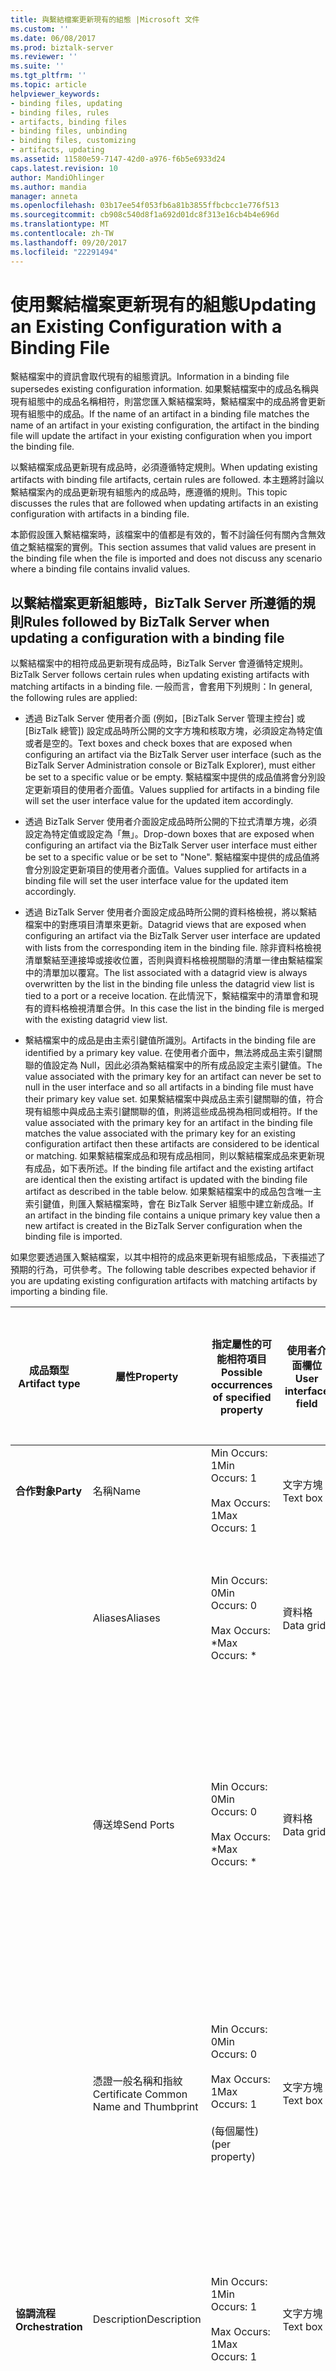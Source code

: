 ```yaml
---
title: 與繫結檔案更新現有的組態 |Microsoft 文件
ms.custom: ''
ms.date: 06/08/2017
ms.prod: biztalk-server
ms.reviewer: ''
ms.suite: ''
ms.tgt_pltfrm: ''
ms.topic: article
helpviewer_keywords:
- binding files, updating
- binding files, rules
- artifacts, binding files
- binding files, unbinding
- binding files, customizing
- artifacts, updating
ms.assetid: 11580e59-7147-42d0-a976-f6b5e6933d24
caps.latest.revision: 10
author: MandiOhlinger
ms.author: mandia
manager: anneta
ms.openlocfilehash: 03b17ee54f053fb6a81b3855ffbcbcc1e776f513
ms.sourcegitcommit: cb908c540d8f1a692d01dc8f313e16cb4b4e696d
ms.translationtype: MT
ms.contentlocale: zh-TW
ms.lasthandoff: 09/20/2017
ms.locfileid: "22291494"
---
```

# <a name="updating-an-existing-configuration-with-a-binding-file"></a><span data-ttu-id="6ffbb-102">使用繫結檔案更新現有的組態</span><span class="sxs-lookup"><span data-stu-id="6ffbb-102">Updating an Existing Configuration with a Binding File</span></span>
<span data-ttu-id="6ffbb-103">繫結檔案中的資訊會取代現有的組態資訊。</span><span class="sxs-lookup"><span data-stu-id="6ffbb-103">Information in a binding file supersedes existing configuration information.</span></span> <span data-ttu-id="6ffbb-104">如果繫結檔案中的成品名稱與現有組態中的成品名稱相符，則當您匯入繫結檔案時，繫結檔案中的成品將會更新現有組態中的成品。</span><span class="sxs-lookup"><span data-stu-id="6ffbb-104">If the name of an artifact in a binding file matches the name of an artifact in your existing configuration, the artifact in the binding file will update the artifact in your existing configuration when you import the binding file.</span></span>  
  
 <span data-ttu-id="6ffbb-105">以繫結檔案成品更新現有成品時，必須遵循特定規則。</span><span class="sxs-lookup"><span data-stu-id="6ffbb-105">When updating existing artifacts with binding file artifacts, certain rules are followed.</span></span> <span data-ttu-id="6ffbb-106">本主題將討論以繫結檔案內的成品更新現有組態內的成品時，應遵循的規則。</span><span class="sxs-lookup"><span data-stu-id="6ffbb-106">This topic discusses the rules that are followed when updating artifacts in an existing configuration with artifacts in a binding file.</span></span>  
  
 <span data-ttu-id="6ffbb-107">本節假設匯入繫結檔案時，該檔案中的值都是有效的，暫不討論任何有關內含無效值之繫結檔案的實例。</span><span class="sxs-lookup"><span data-stu-id="6ffbb-107">This section assumes that valid values are present in the binding file when the file is imported and does not discuss any scenario where a binding file contains invalid values.</span></span>  
  
## <a name="rules-followed-by-biztalk-server-when-updating-a-configuration-with-a-binding-file"></a><span data-ttu-id="6ffbb-108">以繫結檔案更新組態時，BizTalk Server 所遵循的規則</span><span class="sxs-lookup"><span data-stu-id="6ffbb-108">Rules followed by BizTalk Server when updating a configuration with a binding file</span></span>  
 <span data-ttu-id="6ffbb-109">以繫結檔案中的相符成品更新現有成品時，BizTalk Server 會遵循特定規則。</span><span class="sxs-lookup"><span data-stu-id="6ffbb-109">BizTalk Server follows certain rules when updating existing artifacts with matching artifacts in a binding file.</span></span> <span data-ttu-id="6ffbb-110">一般而言，會套用下列規則：</span><span class="sxs-lookup"><span data-stu-id="6ffbb-110">In general, the following rules are applied:</span></span>  
  
-   <span data-ttu-id="6ffbb-111">透過 BizTalk Server 使用者介面 (例如，[BizTalk Server 管理主控台] 或 [BizTalk 總管]) 設定成品時所公開的文字方塊和核取方塊，必須設定為特定值或者是空的。</span><span class="sxs-lookup"><span data-stu-id="6ffbb-111">Text boxes and check boxes that are exposed when configuring an artifact via the BizTalk Server user interface (such as the BizTalk Server Administration console or BizTalk Explorer), must either be set to a specific value or be empty.</span></span> <span data-ttu-id="6ffbb-112">繫結檔案中提供的成品值將會分別設定更新項目的使用者介面值。</span><span class="sxs-lookup"><span data-stu-id="6ffbb-112">Values supplied for artifacts in a binding file will set the user interface value for the updated item accordingly.</span></span>  
  
-   <span data-ttu-id="6ffbb-113">透過 BizTalk Server 使用者介面設定成品時所公開的下拉式清單方塊，必須設定為特定值或設定為「無」。</span><span class="sxs-lookup"><span data-stu-id="6ffbb-113">Drop-down boxes that are exposed when configuring an artifact via the BizTalk Server user interface must either be set to a specific value or be set to "None".</span></span> <span data-ttu-id="6ffbb-114">繫結檔案中提供的成品值將會分別設定更新項目的使用者介面值。</span><span class="sxs-lookup"><span data-stu-id="6ffbb-114">Values supplied for artifacts in a binding file will set the user interface value for the updated item accordingly.</span></span>  
  
-   <span data-ttu-id="6ffbb-115">透過 BizTalk Server 使用者介面設定成品時所公開的資料格檢視，將以繫結檔案中的對應項目清單來更新。</span><span class="sxs-lookup"><span data-stu-id="6ffbb-115">Datagrid views that are exposed when configuring an artifact via the BizTalk Server user interface are updated with lists from the corresponding item in the binding file.</span></span> <span data-ttu-id="6ffbb-116">除非資料格檢視清單繫結至連接埠或接收位置，否則與資料格檢視關聯的清單一律由繫結檔案中的清單加以覆寫。</span><span class="sxs-lookup"><span data-stu-id="6ffbb-116">The list associated with a datagrid view is always overwritten by the list in the binding file unless the datagrid view list is tied to a port or a receive location.</span></span> <span data-ttu-id="6ffbb-117">在此情況下，繫結檔案中的清單會和現有的資料格檢視清單合併。</span><span class="sxs-lookup"><span data-stu-id="6ffbb-117">In this case the list in the binding file is merged with the existing datagrid view list.</span></span>  
  
-   <span data-ttu-id="6ffbb-118">繫結檔案中的成品是由主索引鍵值所識別。</span><span class="sxs-lookup"><span data-stu-id="6ffbb-118">Artifacts in the binding file are identified by a primary key value.</span></span> <span data-ttu-id="6ffbb-119">在使用者介面中，無法將成品主索引鍵關聯的值設定為 Null，因此必須為繫結檔案中的所有成品設定主索引鍵值。</span><span class="sxs-lookup"><span data-stu-id="6ffbb-119">The value associated with the primary key for an artifact can never be set to null in the user interface and so all artifacts in a binding file must have their primary key value set.</span></span> <span data-ttu-id="6ffbb-120">如果繫結檔案中與成品主索引鍵關聯的值，符合現有組態中與成品主索引鍵關聯的值，則將這些成品視為相同或相符。</span><span class="sxs-lookup"><span data-stu-id="6ffbb-120">If the value associated with the primary key for an artifact in the binding file matches the value associated with the primary key for an existing configuration artifact then these artifacts are considered to be identical or matching.</span></span> <span data-ttu-id="6ffbb-121">如果繫結檔案成品和現有成品相同，則以繫結檔案成品來更新現有成品，如下表所述。</span><span class="sxs-lookup"><span data-stu-id="6ffbb-121">If the binding file artifact and the existing artifact are identical then the existing artifact is updated with the binding file artifact as described in the table below.</span></span> <span data-ttu-id="6ffbb-122">如果繫結檔案中的成品包含唯一主索引鍵值，則匯入繫結檔案時，會在 BizTalk Server 組態中建立新成品。</span><span class="sxs-lookup"><span data-stu-id="6ffbb-122">If an artifact in the binding file contains a unique primary key value then a new artifact is created in the BizTalk Server configuration when the binding file is imported.</span></span>  
  
 <span data-ttu-id="6ffbb-123">如果您要透過匯入繫結檔案，以其中相符的成品來更新現有組態成品，下表描述了預期的行為，可供參考。</span><span class="sxs-lookup"><span data-stu-id="6ffbb-123">The following table describes expected behavior if you are updating existing configuration artifacts with matching artifacts by importing a binding file.</span></span>  
  
|<span data-ttu-id="6ffbb-124">成品類型</span><span class="sxs-lookup"><span data-stu-id="6ffbb-124">Artifact type</span></span>|<span data-ttu-id="6ffbb-125">屬性</span><span class="sxs-lookup"><span data-stu-id="6ffbb-125">Property</span></span>|<span data-ttu-id="6ffbb-126">指定屬性的可能相符項目</span><span class="sxs-lookup"><span data-stu-id="6ffbb-126">Possible occurrences of specified property</span></span>|<span data-ttu-id="6ffbb-127">使用者介面欄位</span><span class="sxs-lookup"><span data-stu-id="6ffbb-127">User interface field</span></span>|<span data-ttu-id="6ffbb-128">從繫結檔案匯入相符成品的影響</span><span class="sxs-lookup"><span data-stu-id="6ffbb-128">Impact of importing matching artifact from binding file.</span></span>|  
|-------------------|--------------|------------------------------------------------|--------------------------|--------------------------------------------------------------|  
|<span data-ttu-id="6ffbb-129">**合作對象**</span><span class="sxs-lookup"><span data-stu-id="6ffbb-129">**Party**</span></span>|<span data-ttu-id="6ffbb-130">名稱</span><span class="sxs-lookup"><span data-stu-id="6ffbb-130">Name</span></span>|<span data-ttu-id="6ffbb-131">Min Occurs: 1</span><span class="sxs-lookup"><span data-stu-id="6ffbb-131">Min Occurs: 1</span></span><br /><br /> <span data-ttu-id="6ffbb-132">Max Occurs: 1</span><span class="sxs-lookup"><span data-stu-id="6ffbb-132">Max Occurs: 1</span></span>|<span data-ttu-id="6ffbb-133">文字方塊</span><span class="sxs-lookup"><span data-stu-id="6ffbb-133">Text box</span></span>|<span data-ttu-id="6ffbb-134">主要金鑰</span><span class="sxs-lookup"><span data-stu-id="6ffbb-134">Primary key</span></span>|  
||<span data-ttu-id="6ffbb-135">Aliases</span><span class="sxs-lookup"><span data-stu-id="6ffbb-135">Aliases</span></span>|<span data-ttu-id="6ffbb-136">Min Occurs: 0</span><span class="sxs-lookup"><span data-stu-id="6ffbb-136">Min Occurs: 0</span></span><br /><br /> <span data-ttu-id="6ffbb-137">Max Occurs: \*</span><span class="sxs-lookup"><span data-stu-id="6ffbb-137">Max Occurs: \*</span></span>|<span data-ttu-id="6ffbb-138">資料格</span><span class="sxs-lookup"><span data-stu-id="6ffbb-138">Data grid</span></span>|<span data-ttu-id="6ffbb-139">以繫結檔案中的別名清單來覆寫別名清單。</span><span class="sxs-lookup"><span data-stu-id="6ffbb-139">Overwrite the list of aliases with the list of aliases in the binding file.</span></span>|  
||<span data-ttu-id="6ffbb-140">傳送埠</span><span class="sxs-lookup"><span data-stu-id="6ffbb-140">Send Ports</span></span>|<span data-ttu-id="6ffbb-141">Min Occurs: 0</span><span class="sxs-lookup"><span data-stu-id="6ffbb-141">Min Occurs: 0</span></span><br /><br /> <span data-ttu-id="6ffbb-142">Max Occurs: \*</span><span class="sxs-lookup"><span data-stu-id="6ffbb-142">Max Occurs: \*</span></span>|<span data-ttu-id="6ffbb-143">資料格</span><span class="sxs-lookup"><span data-stu-id="6ffbb-143">Data grid</span></span>|<span data-ttu-id="6ffbb-144">將此合作對象現有的連接埠清單，與繫結檔案中，該合作對象的連接埠清單合併。</span><span class="sxs-lookup"><span data-stu-id="6ffbb-144">Merge the existing list of ports for this party with the list of ports for this party in the binding file.</span></span>|  
||<span data-ttu-id="6ffbb-145">憑證一般名稱和指紋</span><span class="sxs-lookup"><span data-stu-id="6ffbb-145">Certificate Common Name and Thumbprint</span></span>|<span data-ttu-id="6ffbb-146">Min Occurs: 0</span><span class="sxs-lookup"><span data-stu-id="6ffbb-146">Min Occurs: 0</span></span><br /><br /> <span data-ttu-id="6ffbb-147">Max Occurs: 1</span><span class="sxs-lookup"><span data-stu-id="6ffbb-147">Max Occurs: 1</span></span><br /><br /> <span data-ttu-id="6ffbb-148">(每個屬性)</span><span class="sxs-lookup"><span data-stu-id="6ffbb-148">(per property)</span></span>|<span data-ttu-id="6ffbb-149">文字方塊</span><span class="sxs-lookup"><span data-stu-id="6ffbb-149">Text box</span></span>|<span data-ttu-id="6ffbb-150">以繫結檔案中指定的值來覆寫這些值。</span><span class="sxs-lookup"><span data-stu-id="6ffbb-150">Overwrite these values with the values specified in binding file.</span></span> <span data-ttu-id="6ffbb-151">如果繫結檔案中沒有這些值，則設定為 Null。</span><span class="sxs-lookup"><span data-stu-id="6ffbb-151">If these values do not exist in the binding file then set to null.</span></span>|  
|<span data-ttu-id="6ffbb-152">**協調流程**</span><span class="sxs-lookup"><span data-stu-id="6ffbb-152">**Orchestration**</span></span>|<span data-ttu-id="6ffbb-153">Description</span><span class="sxs-lookup"><span data-stu-id="6ffbb-153">Description</span></span>|<span data-ttu-id="6ffbb-154">Min Occurs: 1</span><span class="sxs-lookup"><span data-stu-id="6ffbb-154">Min Occurs: 1</span></span><br /><br /> <span data-ttu-id="6ffbb-155">Max Occurs: 1</span><span class="sxs-lookup"><span data-stu-id="6ffbb-155">Max Occurs: 1</span></span>|<span data-ttu-id="6ffbb-156">文字方塊</span><span class="sxs-lookup"><span data-stu-id="6ffbb-156">Text box</span></span>|<span data-ttu-id="6ffbb-157">以繫結檔案中指定的值來覆寫這個值。</span><span class="sxs-lookup"><span data-stu-id="6ffbb-157">Overwrite this value with the value specified in the binding file.</span></span>|  
||<span data-ttu-id="6ffbb-158">Host</span><span class="sxs-lookup"><span data-stu-id="6ffbb-158">Host</span></span>|<span data-ttu-id="6ffbb-159">Min Occurs: 0</span><span class="sxs-lookup"><span data-stu-id="6ffbb-159">Min Occurs: 0</span></span><br /><br /> <span data-ttu-id="6ffbb-160">Max Occurs: 1</span><span class="sxs-lookup"><span data-stu-id="6ffbb-160">Max Occurs: 1</span></span>|<span data-ttu-id="6ffbb-161">下拉式清單</span><span class="sxs-lookup"><span data-stu-id="6ffbb-161">Drop down</span></span>|<span data-ttu-id="6ffbb-162">以繫結檔案中指定的值來覆寫這個值。</span><span class="sxs-lookup"><span data-stu-id="6ffbb-162">Overwrite this value with the value specified in binding file.</span></span> <span data-ttu-id="6ffbb-163">如果繫結檔案中沒有這個值，則設定為 Null。</span><span class="sxs-lookup"><span data-stu-id="6ffbb-163">If this value does not exist in the binding file then set to null.</span></span>|  
||<span data-ttu-id="6ffbb-164">輸入連接埠和輸出連接埠</span><span class="sxs-lookup"><span data-stu-id="6ffbb-164">Inbound ports and outbound ports</span></span>|<span data-ttu-id="6ffbb-165">Min Occurs: 0</span><span class="sxs-lookup"><span data-stu-id="6ffbb-165">Min Occurs: 0</span></span><br /><br /> <span data-ttu-id="6ffbb-166">Max Occurs: \*</span><span class="sxs-lookup"><span data-stu-id="6ffbb-166">Max Occurs: \*</span></span>|<span data-ttu-id="6ffbb-167">下拉式清單</span><span class="sxs-lookup"><span data-stu-id="6ffbb-167">Drop down</span></span>|<span data-ttu-id="6ffbb-168">將邏輯連接埠繫結至現有的實體連接埠。</span><span class="sxs-lookup"><span data-stu-id="6ffbb-168">Bind a logical port to an existing physical port.</span></span> <span data-ttu-id="6ffbb-169">實體連接埠可以存在於下列位置：</span><span class="sxs-lookup"><span data-stu-id="6ffbb-169">The physical port can exist in the following locations:</span></span><br /><br /> <span data-ttu-id="6ffbb-170">-在群組中。</span><span class="sxs-lookup"><span data-stu-id="6ffbb-170">-   In the group.</span></span><br /><span data-ttu-id="6ffbb-171">-在應用程式。</span><span class="sxs-lookup"><span data-stu-id="6ffbb-171">-   In the application.</span></span><br /><span data-ttu-id="6ffbb-172">-繫結檔案中。</span><span class="sxs-lookup"><span data-stu-id="6ffbb-172">-   In the binding file.</span></span><br /><br /> <span data-ttu-id="6ffbb-173">（選擇性） 若要設定連接埠**無**。</span><span class="sxs-lookup"><span data-stu-id="6ffbb-173">Optionally set the port to **None**.</span></span> <span data-ttu-id="6ffbb-174">如果設定為**無**然後邏輯連接埠未繫結到任何資源。</span><span class="sxs-lookup"><span data-stu-id="6ffbb-174">If set to **None** then the logical port is not bound to any resource.</span></span>|  
||<span data-ttu-id="6ffbb-175">追蹤屬性核取方塊</span><span class="sxs-lookup"><span data-stu-id="6ffbb-175">Tracking properties check boxes</span></span>|<span data-ttu-id="6ffbb-176">Min Occurs: 1</span><span class="sxs-lookup"><span data-stu-id="6ffbb-176">Min Occurs: 1</span></span><br /><br /> <span data-ttu-id="6ffbb-177">Max Occurs: 1</span><span class="sxs-lookup"><span data-stu-id="6ffbb-177">Max Occurs: 1</span></span><br /><br /> <span data-ttu-id="6ffbb-178">(每個屬性)</span><span class="sxs-lookup"><span data-stu-id="6ffbb-178">(per property)</span></span>|<span data-ttu-id="6ffbb-179">核取方塊</span><span class="sxs-lookup"><span data-stu-id="6ffbb-179">Check box</span></span>|<span data-ttu-id="6ffbb-180">以繫結檔案中指定的值來覆寫這些值。</span><span class="sxs-lookup"><span data-stu-id="6ffbb-180">Overwrite these values with the values specified in the binding file.</span></span>|  
|<span data-ttu-id="6ffbb-181">**傳送埠群組**</span><span class="sxs-lookup"><span data-stu-id="6ffbb-181">**Send Port Group**</span></span>|<span data-ttu-id="6ffbb-182">名稱</span><span class="sxs-lookup"><span data-stu-id="6ffbb-182">Name</span></span>|<span data-ttu-id="6ffbb-183">Min Occurs: 1</span><span class="sxs-lookup"><span data-stu-id="6ffbb-183">Min Occurs: 1</span></span><br /><br /> <span data-ttu-id="6ffbb-184">Max Occurs: 1</span><span class="sxs-lookup"><span data-stu-id="6ffbb-184">Max Occurs: 1</span></span>|<span data-ttu-id="6ffbb-185">文字方塊</span><span class="sxs-lookup"><span data-stu-id="6ffbb-185">Text box</span></span>|<span data-ttu-id="6ffbb-186">主要金鑰</span><span class="sxs-lookup"><span data-stu-id="6ffbb-186">Primary key</span></span>|  
||<span data-ttu-id="6ffbb-187">傳送埠</span><span class="sxs-lookup"><span data-stu-id="6ffbb-187">Send ports</span></span>|<span data-ttu-id="6ffbb-188">Min Occurs: 0</span><span class="sxs-lookup"><span data-stu-id="6ffbb-188">Min Occurs: 0</span></span><br /><br /> <span data-ttu-id="6ffbb-189">Max Occurs: \*</span><span class="sxs-lookup"><span data-stu-id="6ffbb-189">Max Occurs: \*</span></span>|<span data-ttu-id="6ffbb-190">資料格</span><span class="sxs-lookup"><span data-stu-id="6ffbb-190">Data grid</span></span>|<span data-ttu-id="6ffbb-191">將此傳送埠群組現有的連接埠清單，與繫結檔案中，該傳送埠群組的連接埠清單合併。</span><span class="sxs-lookup"><span data-stu-id="6ffbb-191">Merge the existing list of ports for this send port group with the list of ports for this send port group specified in the binding file.</span></span>|  
||<span data-ttu-id="6ffbb-192">篩選</span><span class="sxs-lookup"><span data-stu-id="6ffbb-192">Filters</span></span>|<span data-ttu-id="6ffbb-193">Min Occurs: 0</span><span class="sxs-lookup"><span data-stu-id="6ffbb-193">Min Occurs: 0</span></span><br /><br /> <span data-ttu-id="6ffbb-194">Max Occurs: \*</span><span class="sxs-lookup"><span data-stu-id="6ffbb-194">Max Occurs: \*</span></span>|<span data-ttu-id="6ffbb-195">資料格</span><span class="sxs-lookup"><span data-stu-id="6ffbb-195">Data grid</span></span>|<span data-ttu-id="6ffbb-196">以繫結檔案中為此傳送埠群組指定的篩選條件清單，覆寫該傳送埠群組現有的篩選條件清單。</span><span class="sxs-lookup"><span data-stu-id="6ffbb-196">Overwrite the existing list of filters for this send port group with the list of filters for this send port group specified in the binding file.</span></span>|  
|<span data-ttu-id="6ffbb-197">**傳送埠**</span><span class="sxs-lookup"><span data-stu-id="6ffbb-197">**Send Port**</span></span>|<span data-ttu-id="6ffbb-198">名稱</span><span class="sxs-lookup"><span data-stu-id="6ffbb-198">Name</span></span>|<span data-ttu-id="6ffbb-199">Min Occurs: 1</span><span class="sxs-lookup"><span data-stu-id="6ffbb-199">Min Occurs: 1</span></span><br /><br /> <span data-ttu-id="6ffbb-200">Max Occurs: 1</span><span class="sxs-lookup"><span data-stu-id="6ffbb-200">Max Occurs: 1</span></span>|<span data-ttu-id="6ffbb-201">文字方塊</span><span class="sxs-lookup"><span data-stu-id="6ffbb-201">Text box</span></span>|<span data-ttu-id="6ffbb-202">主要金鑰</span><span class="sxs-lookup"><span data-stu-id="6ffbb-202">Primary key</span></span>|  
||<span data-ttu-id="6ffbb-203">傳輸 - 類型</span><span class="sxs-lookup"><span data-stu-id="6ffbb-203">Transport - Type</span></span>|<span data-ttu-id="6ffbb-204">Min Occurs: 1</span><span class="sxs-lookup"><span data-stu-id="6ffbb-204">Min Occurs: 1</span></span><br /><br /> <span data-ttu-id="6ffbb-205">Max Occurs: 1</span><span class="sxs-lookup"><span data-stu-id="6ffbb-205">Max Occurs: 1</span></span>|<span data-ttu-id="6ffbb-206">下拉式清單</span><span class="sxs-lookup"><span data-stu-id="6ffbb-206">Drop down</span></span>|<span data-ttu-id="6ffbb-207">以繫結檔案中指定的值來覆寫這個值。</span><span class="sxs-lookup"><span data-stu-id="6ffbb-207">Overwrite this value with the value specified in the binding file.</span></span>|  
||<span data-ttu-id="6ffbb-208">傳輸 - 傳送處理常式</span><span class="sxs-lookup"><span data-stu-id="6ffbb-208">Transport - Send handler</span></span>|<span data-ttu-id="6ffbb-209">Min Occurs: 1</span><span class="sxs-lookup"><span data-stu-id="6ffbb-209">Min Occurs: 1</span></span><br /><br /> <span data-ttu-id="6ffbb-210">Max Occurs: 1</span><span class="sxs-lookup"><span data-stu-id="6ffbb-210">Max Occurs: 1</span></span>|<span data-ttu-id="6ffbb-211">下拉式清單</span><span class="sxs-lookup"><span data-stu-id="6ffbb-211">Drop down</span></span>|<span data-ttu-id="6ffbb-212">以繫結檔案中指定的值來覆寫這個值。</span><span class="sxs-lookup"><span data-stu-id="6ffbb-212">Overwrite this value with the value specified in the binding file.</span></span>|  
||<span data-ttu-id="6ffbb-213">傳送管線</span><span class="sxs-lookup"><span data-stu-id="6ffbb-213">Send pipeline</span></span>|<span data-ttu-id="6ffbb-214">Min Occurs: 1</span><span class="sxs-lookup"><span data-stu-id="6ffbb-214">Min Occurs: 1</span></span><br /><br /> <span data-ttu-id="6ffbb-215">Max Occurs: 1</span><span class="sxs-lookup"><span data-stu-id="6ffbb-215">Max Occurs: 1</span></span>|<span data-ttu-id="6ffbb-216">下拉式清單</span><span class="sxs-lookup"><span data-stu-id="6ffbb-216">Drop down</span></span>|<span data-ttu-id="6ffbb-217">以繫結檔案中指定的值來覆寫這個值。</span><span class="sxs-lookup"><span data-stu-id="6ffbb-217">Overwrite this value with the value specified in the binding file.</span></span>|  
||<span data-ttu-id="6ffbb-218">重試計數、重試間隔和優先順序</span><span class="sxs-lookup"><span data-stu-id="6ffbb-218">Retry Count, Retry interval, and Priority</span></span>|<span data-ttu-id="6ffbb-219">Min Occurs: 1</span><span class="sxs-lookup"><span data-stu-id="6ffbb-219">Min Occurs: 1</span></span><br /><br /> <span data-ttu-id="6ffbb-220">Max Occurs: 1</span><span class="sxs-lookup"><span data-stu-id="6ffbb-220">Max Occurs: 1</span></span><br /><br /> <span data-ttu-id="6ffbb-221">(每個屬性)</span><span class="sxs-lookup"><span data-stu-id="6ffbb-221">(Per property)</span></span>|<span data-ttu-id="6ffbb-222">捲動方塊</span><span class="sxs-lookup"><span data-stu-id="6ffbb-222">Scroll box</span></span>|<span data-ttu-id="6ffbb-223">以繫結檔案中指定的值來覆寫這些值。</span><span class="sxs-lookup"><span data-stu-id="6ffbb-223">Overwrite these values with the values specified in the binding file.</span></span>|  
||<span data-ttu-id="6ffbb-224">排序的傳遞</span><span class="sxs-lookup"><span data-stu-id="6ffbb-224">Ordered delivery</span></span>|<span data-ttu-id="6ffbb-225">Min Occurs: 1</span><span class="sxs-lookup"><span data-stu-id="6ffbb-225">Min Occurs: 1</span></span><br /><br /> <span data-ttu-id="6ffbb-226">Max Occurs: 1</span><span class="sxs-lookup"><span data-stu-id="6ffbb-226">Max Occurs: 1</span></span>|<span data-ttu-id="6ffbb-227">核取方塊</span><span class="sxs-lookup"><span data-stu-id="6ffbb-227">Check box</span></span>|<span data-ttu-id="6ffbb-228">以繫結檔案中指定的值來覆寫這個值。</span><span class="sxs-lookup"><span data-stu-id="6ffbb-228">Overwrite this value with the value specified in the binding file.</span></span>|  
||<span data-ttu-id="6ffbb-229">啟用失敗訊息的路由</span><span class="sxs-lookup"><span data-stu-id="6ffbb-229">Enable routing for failed messages</span></span>|<span data-ttu-id="6ffbb-230">Min Occurs: 1</span><span class="sxs-lookup"><span data-stu-id="6ffbb-230">Min Occurs: 1</span></span><br /><br /> <span data-ttu-id="6ffbb-231">Max Occurs: 1</span><span class="sxs-lookup"><span data-stu-id="6ffbb-231">Max Occurs: 1</span></span>|<span data-ttu-id="6ffbb-232">核取方塊</span><span class="sxs-lookup"><span data-stu-id="6ffbb-232">Check box</span></span>|<span data-ttu-id="6ffbb-233">以繫結檔案中指定的值來覆寫這個值。</span><span class="sxs-lookup"><span data-stu-id="6ffbb-233">Overwrite this value with the value specified in the binding file.</span></span>|  
||<span data-ttu-id="6ffbb-234">啟用服務窗口</span><span class="sxs-lookup"><span data-stu-id="6ffbb-234">Enable Service window</span></span>|<span data-ttu-id="6ffbb-235">Min Occurs: 1</span><span class="sxs-lookup"><span data-stu-id="6ffbb-235">Min Occurs: 1</span></span><br /><br /> <span data-ttu-id="6ffbb-236">Max Occurs: 1</span><span class="sxs-lookup"><span data-stu-id="6ffbb-236">Max Occurs: 1</span></span>|<span data-ttu-id="6ffbb-237">核取方塊</span><span class="sxs-lookup"><span data-stu-id="6ffbb-237">Check box</span></span>|<span data-ttu-id="6ffbb-238">以繫結檔案中指定的值來覆寫這個值。</span><span class="sxs-lookup"><span data-stu-id="6ffbb-238">Overwrite this value with the value specified in the binding file.</span></span>|  
||<span data-ttu-id="6ffbb-239">服務窗口開始時間和服務窗口停止時間</span><span class="sxs-lookup"><span data-stu-id="6ffbb-239">Service window Start time and service window Stop time</span></span>|<span data-ttu-id="6ffbb-240">Min Occurs: 1</span><span class="sxs-lookup"><span data-stu-id="6ffbb-240">Min Occurs: 1</span></span><br /><br /> <span data-ttu-id="6ffbb-241">Max Occurs: 1</span><span class="sxs-lookup"><span data-stu-id="6ffbb-241">Max Occurs: 1</span></span>|<span data-ttu-id="6ffbb-242">捲動方塊</span><span class="sxs-lookup"><span data-stu-id="6ffbb-242">Scroll box</span></span>|<span data-ttu-id="6ffbb-243">以繫結檔案中指定的值來覆寫這些值。</span><span class="sxs-lookup"><span data-stu-id="6ffbb-243">Overwrite these values with the values specified in the binding file.</span></span>|  
||<span data-ttu-id="6ffbb-244">地圖</span><span class="sxs-lookup"><span data-stu-id="6ffbb-244">Maps</span></span>|<span data-ttu-id="6ffbb-245">Min Occurs: 0</span><span class="sxs-lookup"><span data-stu-id="6ffbb-245">Min Occurs: 0</span></span><br /><br /> <span data-ttu-id="6ffbb-246">Max Occurs: \*</span><span class="sxs-lookup"><span data-stu-id="6ffbb-246">Max Occurs: \*</span></span>|<span data-ttu-id="6ffbb-247">資料格</span><span class="sxs-lookup"><span data-stu-id="6ffbb-247">Data grid</span></span>|<span data-ttu-id="6ffbb-248">以繫結檔案中為此傳送埠指定的對應清單，覆寫該傳送埠現有的對應清單。</span><span class="sxs-lookup"><span data-stu-id="6ffbb-248">Overwrite the existing list of maps for this send port with the list of maps for this send port specified in the binding file.</span></span>|  
||<span data-ttu-id="6ffbb-249">篩選</span><span class="sxs-lookup"><span data-stu-id="6ffbb-249">Filter</span></span>|<span data-ttu-id="6ffbb-250">Min Occurs: 0</span><span class="sxs-lookup"><span data-stu-id="6ffbb-250">Min Occurs: 0</span></span><br /><br /> <span data-ttu-id="6ffbb-251">Max Occurs: \*</span><span class="sxs-lookup"><span data-stu-id="6ffbb-251">Max Occurs: \*</span></span>|<span data-ttu-id="6ffbb-252">資料格</span><span class="sxs-lookup"><span data-stu-id="6ffbb-252">Data grid</span></span>|<span data-ttu-id="6ffbb-253">以繫結檔案中為此傳送埠指定的篩選條件清單，覆寫該傳送埠現有的篩選條件清單。</span><span class="sxs-lookup"><span data-stu-id="6ffbb-253">Overwrite the existing list of filters for this send port with the list of filters for this send port specified in the binding file.</span></span>|  
||<span data-ttu-id="6ffbb-254">憑證一般名稱</span><span class="sxs-lookup"><span data-stu-id="6ffbb-254">Certificate Common Name</span></span>|<span data-ttu-id="6ffbb-255">Min Occurs: 1</span><span class="sxs-lookup"><span data-stu-id="6ffbb-255">Min Occurs: 1</span></span><br /><br /> <span data-ttu-id="6ffbb-256">Max Occurs: 1</span><span class="sxs-lookup"><span data-stu-id="6ffbb-256">Max Occurs: 1</span></span>|<span data-ttu-id="6ffbb-257">文字方塊</span><span class="sxs-lookup"><span data-stu-id="6ffbb-257">Text box</span></span>|<span data-ttu-id="6ffbb-258">以繫結檔案中指定的值來覆寫這個值。</span><span class="sxs-lookup"><span data-stu-id="6ffbb-258">Overwrite this value with the value specified in the binding file.</span></span>|  
||<span data-ttu-id="6ffbb-259">憑證指紋</span><span class="sxs-lookup"><span data-stu-id="6ffbb-259">Certificate Thumbprint</span></span>|<span data-ttu-id="6ffbb-260">Min Occurs: 1</span><span class="sxs-lookup"><span data-stu-id="6ffbb-260">Min Occurs: 1</span></span><br /><br /> <span data-ttu-id="6ffbb-261">Max Occurs: 1</span><span class="sxs-lookup"><span data-stu-id="6ffbb-261">Max Occurs: 1</span></span>|<span data-ttu-id="6ffbb-262">文字方塊</span><span class="sxs-lookup"><span data-stu-id="6ffbb-262">Text box</span></span>|<span data-ttu-id="6ffbb-263">以繫結檔案中指定的值來覆寫這個值。</span><span class="sxs-lookup"><span data-stu-id="6ffbb-263">Overwrite this value with the value specified in the binding file.</span></span>|  
||<span data-ttu-id="6ffbb-264">追蹤</span><span class="sxs-lookup"><span data-stu-id="6ffbb-264">Tracking</span></span>|<span data-ttu-id="6ffbb-265">Min Occurs: 0</span><span class="sxs-lookup"><span data-stu-id="6ffbb-265">Min Occurs: 0</span></span><br /><br /> <span data-ttu-id="6ffbb-266">Max Occurs: 1</span><span class="sxs-lookup"><span data-stu-id="6ffbb-266">Max Occurs: 1</span></span>|<span data-ttu-id="6ffbb-267">核取方塊</span><span class="sxs-lookup"><span data-stu-id="6ffbb-267">Check box</span></span>|<span data-ttu-id="6ffbb-268">以繫結檔案中指定的值來覆寫這個值。</span><span class="sxs-lookup"><span data-stu-id="6ffbb-268">Overwrite this value with the value specified in the binding file.</span></span>|  
||<span data-ttu-id="6ffbb-269">備份傳輸類型</span><span class="sxs-lookup"><span data-stu-id="6ffbb-269">Backup Transport Type</span></span>|<span data-ttu-id="6ffbb-270">Min Occurs: 0</span><span class="sxs-lookup"><span data-stu-id="6ffbb-270">Min Occurs: 0</span></span><br /><br /> <span data-ttu-id="6ffbb-271">Max Occurs: 1</span><span class="sxs-lookup"><span data-stu-id="6ffbb-271">Max Occurs: 1</span></span>|<span data-ttu-id="6ffbb-272">下拉式清單</span><span class="sxs-lookup"><span data-stu-id="6ffbb-272">Drop down</span></span>|<span data-ttu-id="6ffbb-273">以繫結檔案中指定的值來覆寫這個值。</span><span class="sxs-lookup"><span data-stu-id="6ffbb-273">Overwrite this value with the value specified in the binding file.</span></span>|  
||<span data-ttu-id="6ffbb-274">備份傳輸 URI</span><span class="sxs-lookup"><span data-stu-id="6ffbb-274">Backup Transport URI</span></span>|<span data-ttu-id="6ffbb-275">Min Occurs: 1</span><span class="sxs-lookup"><span data-stu-id="6ffbb-275">Min Occurs: 1</span></span><br /><br /> <span data-ttu-id="6ffbb-276">Max Occurs: 1</span><span class="sxs-lookup"><span data-stu-id="6ffbb-276">Max Occurs: 1</span></span>|<span data-ttu-id="6ffbb-277">文字方塊</span><span class="sxs-lookup"><span data-stu-id="6ffbb-277">Text box</span></span>|<span data-ttu-id="6ffbb-278">以繫結檔案中指定的值來覆寫這個值。</span><span class="sxs-lookup"><span data-stu-id="6ffbb-278">Overwrite this value with the value specified in the binding file.</span></span> <span data-ttu-id="6ffbb-279">只有在備份傳輸的 [類型] 已設定時才有效。</span><span class="sxs-lookup"><span data-stu-id="6ffbb-279">Only valid if the backup transport Type is set.</span></span>|  
||<span data-ttu-id="6ffbb-280">備份傳輸傳送處理常式</span><span class="sxs-lookup"><span data-stu-id="6ffbb-280">Backup Transport Send handler</span></span>|<span data-ttu-id="6ffbb-281">Min Occurs: 1</span><span class="sxs-lookup"><span data-stu-id="6ffbb-281">Min Occurs: 1</span></span><br /><br /> <span data-ttu-id="6ffbb-282">Max Occurs: 1</span><span class="sxs-lookup"><span data-stu-id="6ffbb-282">Max Occurs: 1</span></span>|<span data-ttu-id="6ffbb-283">下拉式清單</span><span class="sxs-lookup"><span data-stu-id="6ffbb-283">Drop down</span></span>|<span data-ttu-id="6ffbb-284">以繫結檔案中指定的值來覆寫這個值。</span><span class="sxs-lookup"><span data-stu-id="6ffbb-284">Overwrite this value with the value specified in the binding file.</span></span> <span data-ttu-id="6ffbb-285">只有在備份傳輸的 [類型] 已設定時才有效。</span><span class="sxs-lookup"><span data-stu-id="6ffbb-285">Only valid if the backup transport Type is set.</span></span>|  
||<span data-ttu-id="6ffbb-286">備份傳輸重試計數</span><span class="sxs-lookup"><span data-stu-id="6ffbb-286">Backup Transport Retry count</span></span>|<span data-ttu-id="6ffbb-287">Min Occurs: 1</span><span class="sxs-lookup"><span data-stu-id="6ffbb-287">Min Occurs: 1</span></span><br /><br /> <span data-ttu-id="6ffbb-288">Max Occurs: 1</span><span class="sxs-lookup"><span data-stu-id="6ffbb-288">Max Occurs: 1</span></span>|<span data-ttu-id="6ffbb-289">捲動方塊</span><span class="sxs-lookup"><span data-stu-id="6ffbb-289">Scroll box</span></span>|<span data-ttu-id="6ffbb-290">以繫結檔案中指定的值來覆寫這個值。</span><span class="sxs-lookup"><span data-stu-id="6ffbb-290">Overwrite this value with the value specified in the binding file.</span></span> <span data-ttu-id="6ffbb-291">只有在備份傳輸的 [類型] 已設定時才有效。</span><span class="sxs-lookup"><span data-stu-id="6ffbb-291">Only valid if the backup transport Type is set.</span></span>|  
||<span data-ttu-id="6ffbb-292">備份傳輸重試間隔</span><span class="sxs-lookup"><span data-stu-id="6ffbb-292">Backup Transport Retry interval</span></span>|<span data-ttu-id="6ffbb-293">Min Occurs: 1</span><span class="sxs-lookup"><span data-stu-id="6ffbb-293">Min Occurs: 1</span></span><br /><br /> <span data-ttu-id="6ffbb-294">Max Occurs: 1</span><span class="sxs-lookup"><span data-stu-id="6ffbb-294">Max Occurs: 1</span></span>|<span data-ttu-id="6ffbb-295">捲動方塊</span><span class="sxs-lookup"><span data-stu-id="6ffbb-295">Scroll box</span></span>|<span data-ttu-id="6ffbb-296">以繫結檔案中指定的值來覆寫這個值。</span><span class="sxs-lookup"><span data-stu-id="6ffbb-296">Overwrite this value with the value specified in the binding file.</span></span> <span data-ttu-id="6ffbb-297">只有在備份傳輸的 [類型] 已設定時才有效。</span><span class="sxs-lookup"><span data-stu-id="6ffbb-297">Only valid if the backup transport Type is set.</span></span>|  
||<span data-ttu-id="6ffbb-298">備份傳輸啟用服務窗口</span><span class="sxs-lookup"><span data-stu-id="6ffbb-298">Backup Transport Enable service window</span></span>|<span data-ttu-id="6ffbb-299">Min Occurs: 1</span><span class="sxs-lookup"><span data-stu-id="6ffbb-299">Min Occurs: 1</span></span><br /><br /> <span data-ttu-id="6ffbb-300">Max Occurs: 1</span><span class="sxs-lookup"><span data-stu-id="6ffbb-300">Max Occurs: 1</span></span>|<span data-ttu-id="6ffbb-301">核取方塊</span><span class="sxs-lookup"><span data-stu-id="6ffbb-301">Check box</span></span>|<span data-ttu-id="6ffbb-302">以繫結檔案中指定的值來覆寫這個值。</span><span class="sxs-lookup"><span data-stu-id="6ffbb-302">Overwrite this value with the value specified in the binding file.</span></span> <span data-ttu-id="6ffbb-303">只有在備份傳輸的 [類型] 已設定時才有效。</span><span class="sxs-lookup"><span data-stu-id="6ffbb-303">Only valid if the backup transport Type is set.</span></span>|  
||<span data-ttu-id="6ffbb-304">備份傳輸服務窗口開始時間和服務窗口停止時間</span><span class="sxs-lookup"><span data-stu-id="6ffbb-304">Backup Transport Service window Start time and service window Stop time</span></span>|<span data-ttu-id="6ffbb-305">Min Occurs: 1</span><span class="sxs-lookup"><span data-stu-id="6ffbb-305">Min Occurs: 1</span></span><br /><br /> <span data-ttu-id="6ffbb-306">Max Occurs: 1</span><span class="sxs-lookup"><span data-stu-id="6ffbb-306">Max Occurs: 1</span></span>|<span data-ttu-id="6ffbb-307">捲動方塊</span><span class="sxs-lookup"><span data-stu-id="6ffbb-307">Scroll box</span></span>|<span data-ttu-id="6ffbb-308">以繫結檔案中指定的值來覆寫這些值。</span><span class="sxs-lookup"><span data-stu-id="6ffbb-308">Overwrite these values with the values specified in the binding file.</span></span> <span data-ttu-id="6ffbb-309">只有在備份傳輸的 [類型] 及 [啟用服務窗口] 值都已設定時才有效。</span><span class="sxs-lookup"><span data-stu-id="6ffbb-309">Only valid if the backup transport Type is set and the Enable service window value is set.</span></span>|  
|<span data-ttu-id="6ffbb-310">**接收埠**</span><span class="sxs-lookup"><span data-stu-id="6ffbb-310">**Receive Port**</span></span>|<span data-ttu-id="6ffbb-311">名稱</span><span class="sxs-lookup"><span data-stu-id="6ffbb-311">Name</span></span>|<span data-ttu-id="6ffbb-312">Min Occurs: 1</span><span class="sxs-lookup"><span data-stu-id="6ffbb-312">Min Occurs: 1</span></span><br /><br /> <span data-ttu-id="6ffbb-313">Max Occurs: 1</span><span class="sxs-lookup"><span data-stu-id="6ffbb-313">Max Occurs: 1</span></span>|<span data-ttu-id="6ffbb-314">文字方塊</span><span class="sxs-lookup"><span data-stu-id="6ffbb-314">Text box</span></span>|<span data-ttu-id="6ffbb-315">主要金鑰</span><span class="sxs-lookup"><span data-stu-id="6ffbb-315">Primary key</span></span>|  
||<span data-ttu-id="6ffbb-316">驗證設定 (選項按鈕)</span><span class="sxs-lookup"><span data-stu-id="6ffbb-316">Authentication Settings (radio buttons)</span></span>|<span data-ttu-id="6ffbb-317">Min Occurs: 1</span><span class="sxs-lookup"><span data-stu-id="6ffbb-317">Min Occurs: 1</span></span><br /><br /> <span data-ttu-id="6ffbb-318">Max Occurs: 1</span><span class="sxs-lookup"><span data-stu-id="6ffbb-318">Max Occurs: 1</span></span>|<span data-ttu-id="6ffbb-319">選項按鈕</span><span class="sxs-lookup"><span data-stu-id="6ffbb-319">Radio button</span></span>|<span data-ttu-id="6ffbb-320">以繫結檔案中指定的值來覆寫這個值。</span><span class="sxs-lookup"><span data-stu-id="6ffbb-320">Overwrite this value with the value specified in the binding file.</span></span>|  
||<span data-ttu-id="6ffbb-321">啟用失敗訊息的路由</span><span class="sxs-lookup"><span data-stu-id="6ffbb-321">Enable Failed Message Routing</span></span>|<span data-ttu-id="6ffbb-322">Min Occurs: 1</span><span class="sxs-lookup"><span data-stu-id="6ffbb-322">Min Occurs: 1</span></span><br /><br /> <span data-ttu-id="6ffbb-323">Max Occurs: 1</span><span class="sxs-lookup"><span data-stu-id="6ffbb-323">Max Occurs: 1</span></span>|<span data-ttu-id="6ffbb-324">核取方塊</span><span class="sxs-lookup"><span data-stu-id="6ffbb-324">Check box</span></span>|<span data-ttu-id="6ffbb-325">以繫結檔案中指定的值來覆寫這個值。</span><span class="sxs-lookup"><span data-stu-id="6ffbb-325">Overwrite this value with the value specified in the binding file.</span></span>|  
||<span data-ttu-id="6ffbb-326">Description</span><span class="sxs-lookup"><span data-stu-id="6ffbb-326">Description</span></span>|<span data-ttu-id="6ffbb-327">Min Occurs: 1</span><span class="sxs-lookup"><span data-stu-id="6ffbb-327">Min Occurs: 1</span></span><br /><br /> <span data-ttu-id="6ffbb-328">Max Occurs: 1</span><span class="sxs-lookup"><span data-stu-id="6ffbb-328">Max Occurs: 1</span></span>|<span data-ttu-id="6ffbb-329">文字方塊</span><span class="sxs-lookup"><span data-stu-id="6ffbb-329">Text box</span></span>|<span data-ttu-id="6ffbb-330">以繫結檔案中指定的值來覆寫這個值。</span><span class="sxs-lookup"><span data-stu-id="6ffbb-330">Overwrite this value with the value specified in the binding file.</span></span>|  
||<span data-ttu-id="6ffbb-331">接收位置</span><span class="sxs-lookup"><span data-stu-id="6ffbb-331">Receive Locations</span></span>|<span data-ttu-id="6ffbb-332">Min Occurs: 0</span><span class="sxs-lookup"><span data-stu-id="6ffbb-332">Min Occurs: 0</span></span><br /><br /> <span data-ttu-id="6ffbb-333">Max Occurs: \*</span><span class="sxs-lookup"><span data-stu-id="6ffbb-333">Max Occurs: \*</span></span>|<span data-ttu-id="6ffbb-334">資料格</span><span class="sxs-lookup"><span data-stu-id="6ffbb-334">Data grid</span></span>|<span data-ttu-id="6ffbb-335">以繫結檔案中為此接收埠指定的接收位置清單，覆寫該接收埠現有的接收位置清單。</span><span class="sxs-lookup"><span data-stu-id="6ffbb-335">Overwrite the existing list of receive locations for this receive port with the list of receive locations for this receive port specified in the binding file.</span></span> <span data-ttu-id="6ffbb-336">如果繫結檔案中的所有接收位置都已存在於群組中，則匯入會失敗。</span><span class="sxs-lookup"><span data-stu-id="6ffbb-336">If all of the receive locations in the binding file already exist in the group then import fails.</span></span>|  
||<span data-ttu-id="6ffbb-337">地圖</span><span class="sxs-lookup"><span data-stu-id="6ffbb-337">Maps</span></span>|<span data-ttu-id="6ffbb-338">Min Occurs: 0</span><span class="sxs-lookup"><span data-stu-id="6ffbb-338">Min Occurs: 0</span></span><br /><br /> <span data-ttu-id="6ffbb-339">Max Occurs: \*</span><span class="sxs-lookup"><span data-stu-id="6ffbb-339">Max Occurs: \*</span></span>|<span data-ttu-id="6ffbb-340">資料格</span><span class="sxs-lookup"><span data-stu-id="6ffbb-340">Data grid</span></span>|<span data-ttu-id="6ffbb-341">以繫結檔案中為此接收埠指定的對應清單，覆寫該接收埠現有的對應清單。</span><span class="sxs-lookup"><span data-stu-id="6ffbb-341">Overwrite the existing list of maps for this receive port with the list of maps for this receive port specified in the binding file.</span></span>|  
||<span data-ttu-id="6ffbb-342">追蹤 - 追蹤訊息內文和追蹤訊息屬性</span><span class="sxs-lookup"><span data-stu-id="6ffbb-342">Tracking - Track Message Bodies and Track Message Properties</span></span>|<span data-ttu-id="6ffbb-343">Min Occurs: 1</span><span class="sxs-lookup"><span data-stu-id="6ffbb-343">Min Occurs: 1</span></span><br /><br /> <span data-ttu-id="6ffbb-344">Max Occurs: 1</span><span class="sxs-lookup"><span data-stu-id="6ffbb-344">Max Occurs: 1</span></span><br /><br /> <span data-ttu-id="6ffbb-345">(每個核取方塊)</span><span class="sxs-lookup"><span data-stu-id="6ffbb-345">(per checkbox)</span></span>|<span data-ttu-id="6ffbb-346">核取方塊</span><span class="sxs-lookup"><span data-stu-id="6ffbb-346">Check box</span></span>|<span data-ttu-id="6ffbb-347">以繫結檔案中指定的值來覆寫這些值。</span><span class="sxs-lookup"><span data-stu-id="6ffbb-347">Overwrite these values with the values specified in the binding file.</span></span>|  
|<span data-ttu-id="6ffbb-348">**接收位置**</span><span class="sxs-lookup"><span data-stu-id="6ffbb-348">**Receive Location**</span></span>|<span data-ttu-id="6ffbb-349">名稱</span><span class="sxs-lookup"><span data-stu-id="6ffbb-349">Name</span></span>|<span data-ttu-id="6ffbb-350">Min Occurs: 1</span><span class="sxs-lookup"><span data-stu-id="6ffbb-350">Min Occurs: 1</span></span><br /><br /> <span data-ttu-id="6ffbb-351">Max Occurs: 1</span><span class="sxs-lookup"><span data-stu-id="6ffbb-351">Max Occurs: 1</span></span>|<span data-ttu-id="6ffbb-352">文字方塊</span><span class="sxs-lookup"><span data-stu-id="6ffbb-352">Text box</span></span>|<span data-ttu-id="6ffbb-353">主索引鍵</span><span class="sxs-lookup"><span data-stu-id="6ffbb-353">Primary Key</span></span>|  
||<span data-ttu-id="6ffbb-354">傳輸類型</span><span class="sxs-lookup"><span data-stu-id="6ffbb-354">Transport type</span></span>|<span data-ttu-id="6ffbb-355">Min Occurs: 1</span><span class="sxs-lookup"><span data-stu-id="6ffbb-355">Min Occurs: 1</span></span><br /><br /> <span data-ttu-id="6ffbb-356">Max Occurs: 1</span><span class="sxs-lookup"><span data-stu-id="6ffbb-356">Max Occurs: 1</span></span>|<span data-ttu-id="6ffbb-357">下拉式清單</span><span class="sxs-lookup"><span data-stu-id="6ffbb-357">Drop down</span></span>|<span data-ttu-id="6ffbb-358">以繫結檔案中指定的值來覆寫這個值。</span><span class="sxs-lookup"><span data-stu-id="6ffbb-358">Overwrite this value with the value specified in the binding file.</span></span>|  
||<span data-ttu-id="6ffbb-359">接收處理常式</span><span class="sxs-lookup"><span data-stu-id="6ffbb-359">Receive Handler</span></span>|<span data-ttu-id="6ffbb-360">Min Occurs: 1</span><span class="sxs-lookup"><span data-stu-id="6ffbb-360">Min Occurs: 1</span></span><br /><br /> <span data-ttu-id="6ffbb-361">Max Occurs: 1</span><span class="sxs-lookup"><span data-stu-id="6ffbb-361">Max Occurs: 1</span></span>|<span data-ttu-id="6ffbb-362">下拉式清單</span><span class="sxs-lookup"><span data-stu-id="6ffbb-362">Drop down</span></span>|<span data-ttu-id="6ffbb-363">以繫結檔案中指定的值來覆寫這個值。</span><span class="sxs-lookup"><span data-stu-id="6ffbb-363">Overwrite this value with the value specified in the binding file.</span></span>|  
||<span data-ttu-id="6ffbb-364">管線</span><span class="sxs-lookup"><span data-stu-id="6ffbb-364">Pipeline</span></span>|<span data-ttu-id="6ffbb-365">Min Occurs: 1</span><span class="sxs-lookup"><span data-stu-id="6ffbb-365">Min Occurs: 1</span></span><br /><br /> <span data-ttu-id="6ffbb-366">Max Occurs: 1</span><span class="sxs-lookup"><span data-stu-id="6ffbb-366">Max Occurs: 1</span></span>|<span data-ttu-id="6ffbb-367">下拉式清單</span><span class="sxs-lookup"><span data-stu-id="6ffbb-367">Drop down</span></span>|<span data-ttu-id="6ffbb-368">以繫結檔案中指定的值來覆寫這個值。</span><span class="sxs-lookup"><span data-stu-id="6ffbb-368">Overwrite this value with the value specified in the binding file.</span></span>|  
||<span data-ttu-id="6ffbb-369">Description</span><span class="sxs-lookup"><span data-stu-id="6ffbb-369">Description</span></span>|<span data-ttu-id="6ffbb-370">Min Occurs: 1</span><span class="sxs-lookup"><span data-stu-id="6ffbb-370">Min Occurs: 1</span></span><br /><br /> <span data-ttu-id="6ffbb-371">Max Occurs: 1</span><span class="sxs-lookup"><span data-stu-id="6ffbb-371">Max Occurs: 1</span></span>|<span data-ttu-id="6ffbb-372">文字方塊</span><span class="sxs-lookup"><span data-stu-id="6ffbb-372">Text box</span></span>|<span data-ttu-id="6ffbb-373">以繫結檔案中指定的值來覆寫這個值。</span><span class="sxs-lookup"><span data-stu-id="6ffbb-373">Overwrite this value with the value specified in the binding file.</span></span>|  
||<span data-ttu-id="6ffbb-374">排程開始日期和排程停止日期核取方塊和下拉式清單方塊。</span><span class="sxs-lookup"><span data-stu-id="6ffbb-374">Schedule Start date and Stop date check boxes and drop-down boxes.</span></span>|<span data-ttu-id="6ffbb-375">Min Occurs: 1</span><span class="sxs-lookup"><span data-stu-id="6ffbb-375">Min Occurs: 1</span></span><br /><br /> <span data-ttu-id="6ffbb-376">Max Occurs: 1</span><span class="sxs-lookup"><span data-stu-id="6ffbb-376">Max Occurs: 1</span></span>|<span data-ttu-id="6ffbb-377">核取方塊和下拉式清單方塊。</span><span class="sxs-lookup"><span data-stu-id="6ffbb-377">Check box and drop down box.</span></span>|<span data-ttu-id="6ffbb-378">以繫結檔案中指定的值來覆寫這些值。</span><span class="sxs-lookup"><span data-stu-id="6ffbb-378">Overwrite these values with the values specified in the binding file.</span></span> <span data-ttu-id="6ffbb-379">即使未選取核取方塊值，仍然會匯入日期值。</span><span class="sxs-lookup"><span data-stu-id="6ffbb-379">Date values are imported even if the check box values are not enabled.</span></span>|  
||<span data-ttu-id="6ffbb-380">啟用服務窗口核取方塊</span><span class="sxs-lookup"><span data-stu-id="6ffbb-380">Enable service window check box</span></span>|<span data-ttu-id="6ffbb-381">Min Occurs: 1</span><span class="sxs-lookup"><span data-stu-id="6ffbb-381">Min Occurs: 1</span></span><br /><br /> <span data-ttu-id="6ffbb-382">Max Occurs: 1</span><span class="sxs-lookup"><span data-stu-id="6ffbb-382">Max Occurs: 1</span></span>|<span data-ttu-id="6ffbb-383">核取方塊</span><span class="sxs-lookup"><span data-stu-id="6ffbb-383">Check box</span></span>|<span data-ttu-id="6ffbb-384">以繫結檔案中指定的值來覆寫這個值。</span><span class="sxs-lookup"><span data-stu-id="6ffbb-384">Overwrite this value with the value specified in the binding file.</span></span>|  
||<span data-ttu-id="6ffbb-385">服務窗口開始時間和服務窗口停止時間</span><span class="sxs-lookup"><span data-stu-id="6ffbb-385">Service window Start time and service window Stop time</span></span>|<span data-ttu-id="6ffbb-386">Min Occurs: 1</span><span class="sxs-lookup"><span data-stu-id="6ffbb-386">Min Occurs: 1</span></span><br /><br /> <span data-ttu-id="6ffbb-387">Max Occurs: 1</span><span class="sxs-lookup"><span data-stu-id="6ffbb-387">Max Occurs: 1</span></span>|<span data-ttu-id="6ffbb-388">捲動方塊</span><span class="sxs-lookup"><span data-stu-id="6ffbb-388">Scroll box</span></span>|<span data-ttu-id="6ffbb-389">以繫結檔案中指定的值來覆寫這些值。</span><span class="sxs-lookup"><span data-stu-id="6ffbb-389">Overwrite these values with the values specified in the binding file.</span></span> <span data-ttu-id="6ffbb-390">只有在 [啟用服務窗口] 值已設定時才有效。</span><span class="sxs-lookup"><span data-stu-id="6ffbb-390">Only valid if the Enable service window value is set.</span></span>|  
|<span data-ttu-id="6ffbb-391">**結構描述**</span><span class="sxs-lookup"><span data-stu-id="6ffbb-391">**Schema**</span></span>|<span data-ttu-id="6ffbb-392">Description</span><span class="sxs-lookup"><span data-stu-id="6ffbb-392">Description</span></span>|<span data-ttu-id="6ffbb-393">Min Occurs: 1</span><span class="sxs-lookup"><span data-stu-id="6ffbb-393">Min Occurs: 1</span></span><br /><br /> <span data-ttu-id="6ffbb-394">Max Occurs: 1</span><span class="sxs-lookup"><span data-stu-id="6ffbb-394">Max Occurs: 1</span></span>|<span data-ttu-id="6ffbb-395">文字方塊</span><span class="sxs-lookup"><span data-stu-id="6ffbb-395">Text box</span></span>|<span data-ttu-id="6ffbb-396">以繫結檔案中指定的值來覆寫這個值。</span><span class="sxs-lookup"><span data-stu-id="6ffbb-396">Overwrite this value with the value specified in the binding file.</span></span>|  
||<span data-ttu-id="6ffbb-397">追蹤 - 永遠追蹤所有屬性</span><span class="sxs-lookup"><span data-stu-id="6ffbb-397">Tracking - Always track all properties</span></span>|<span data-ttu-id="6ffbb-398">Min Occurs: 1</span><span class="sxs-lookup"><span data-stu-id="6ffbb-398">Min Occurs: 1</span></span><br /><br /> <span data-ttu-id="6ffbb-399">Max Occurs: 1</span><span class="sxs-lookup"><span data-stu-id="6ffbb-399">Max Occurs: 1</span></span>|<span data-ttu-id="6ffbb-400">核取方塊</span><span class="sxs-lookup"><span data-stu-id="6ffbb-400">Check box</span></span>|<span data-ttu-id="6ffbb-401">以繫結檔案中指定的值來覆寫這個值。</span><span class="sxs-lookup"><span data-stu-id="6ffbb-401">Overwrite this value with the value specified in the binding file.</span></span>|  
||<span data-ttu-id="6ffbb-402">追蹤 - 選取所有訊息屬性</span><span class="sxs-lookup"><span data-stu-id="6ffbb-402">Tracking - Select all message properties</span></span>|<span data-ttu-id="6ffbb-403">Min Occurs: 1</span><span class="sxs-lookup"><span data-stu-id="6ffbb-403">Min Occurs: 1</span></span><br /><br /> <span data-ttu-id="6ffbb-404">Max Occurs: 1</span><span class="sxs-lookup"><span data-stu-id="6ffbb-404">Max Occurs: 1</span></span>|<span data-ttu-id="6ffbb-405">核取方塊</span><span class="sxs-lookup"><span data-stu-id="6ffbb-405">Check box</span></span>|<span data-ttu-id="6ffbb-406">以繫結檔案中指定的值來覆寫這個值。</span><span class="sxs-lookup"><span data-stu-id="6ffbb-406">Overwrite this value with the value specified in the binding file.</span></span> <span data-ttu-id="6ffbb-407">如果選取此值，也會啟用所有可以核取的訊息屬性。</span><span class="sxs-lookup"><span data-stu-id="6ffbb-407">If this value is enabled than all message properties that can be checked are also enabled.</span></span>|  
||<span data-ttu-id="6ffbb-408">追蹤 - 個別屬性</span><span class="sxs-lookup"><span data-stu-id="6ffbb-408">Tracking – individual properties</span></span>|<span data-ttu-id="6ffbb-409">Min Occurs: 0</span><span class="sxs-lookup"><span data-stu-id="6ffbb-409">Min Occurs: 0</span></span><br /><br /> <span data-ttu-id="6ffbb-410">Max Occurs: \*</span><span class="sxs-lookup"><span data-stu-id="6ffbb-410">Max Occurs: \*</span></span>|<span data-ttu-id="6ffbb-411">核取方塊</span><span class="sxs-lookup"><span data-stu-id="6ffbb-411">Check boxes</span></span>|<span data-ttu-id="6ffbb-412">以繫結檔案中為此結構描述指定的追蹤屬性清單，覆寫該結構描述現有的追蹤屬性清單。</span><span class="sxs-lookup"><span data-stu-id="6ffbb-412">Overwrite the existing list of tracked properties for this schema with the list of tracked properties for this schema specified in the binding file.</span></span><br /><br /> <span data-ttu-id="6ffbb-413">如果匯入的繫結檔案會參考現有結構描述無法使用的追蹤屬性，便會產生錯誤。</span><span class="sxs-lookup"><span data-stu-id="6ffbb-413">If a binding file is imported which refers to tracked properties that are not available for the existing schema an error is generated.</span></span>|  
|<span data-ttu-id="6ffbb-414">**對應**</span><span class="sxs-lookup"><span data-stu-id="6ffbb-414">**Map**</span></span>|<span data-ttu-id="6ffbb-415">Description</span><span class="sxs-lookup"><span data-stu-id="6ffbb-415">Description</span></span>|<span data-ttu-id="6ffbb-416">Min Occurs: 1</span><span class="sxs-lookup"><span data-stu-id="6ffbb-416">Min Occurs: 1</span></span><br /><br /> <span data-ttu-id="6ffbb-417">Max Occurs: 1</span><span class="sxs-lookup"><span data-stu-id="6ffbb-417">Max Occurs: 1</span></span>|<span data-ttu-id="6ffbb-418">文字方塊</span><span class="sxs-lookup"><span data-stu-id="6ffbb-418">Text box</span></span>|<span data-ttu-id="6ffbb-419">以繫結檔案中指定的值來覆寫這個值。</span><span class="sxs-lookup"><span data-stu-id="6ffbb-419">Overwrite this value with the value specified in the binding file.</span></span>|  
|<span data-ttu-id="6ffbb-420">**管線**</span><span class="sxs-lookup"><span data-stu-id="6ffbb-420">**Pipeline**</span></span>|<span data-ttu-id="6ffbb-421">Description</span><span class="sxs-lookup"><span data-stu-id="6ffbb-421">Description</span></span>|<span data-ttu-id="6ffbb-422">Min Occurs: 1</span><span class="sxs-lookup"><span data-stu-id="6ffbb-422">Min Occurs: 1</span></span><br /><br /> <span data-ttu-id="6ffbb-423">Max Occurs: 1</span><span class="sxs-lookup"><span data-stu-id="6ffbb-423">Max Occurs: 1</span></span>|<span data-ttu-id="6ffbb-424">文字方塊</span><span class="sxs-lookup"><span data-stu-id="6ffbb-424">Text box</span></span>|<span data-ttu-id="6ffbb-425">以繫結檔案中指定的值來覆寫這個值。</span><span class="sxs-lookup"><span data-stu-id="6ffbb-425">Overwrite this value with the value specified in the binding file.</span></span>|  
||<span data-ttu-id="6ffbb-426">追蹤事件</span><span class="sxs-lookup"><span data-stu-id="6ffbb-426">Track Events</span></span>|<span data-ttu-id="6ffbb-427">Min Occurs: 1</span><span class="sxs-lookup"><span data-stu-id="6ffbb-427">Min Occurs: 1</span></span><br /><br /> <span data-ttu-id="6ffbb-428">Max Occurs: 1</span><span class="sxs-lookup"><span data-stu-id="6ffbb-428">Max Occurs: 1</span></span><br /><br /> <span data-ttu-id="6ffbb-429">(每個核取方塊)</span><span class="sxs-lookup"><span data-stu-id="6ffbb-429">(per checkbox)</span></span>|<span data-ttu-id="6ffbb-430">核取方塊</span><span class="sxs-lookup"><span data-stu-id="6ffbb-430">Check box</span></span>|<span data-ttu-id="6ffbb-431">以繫結檔案中指定的值來覆寫這些值。</span><span class="sxs-lookup"><span data-stu-id="6ffbb-431">Overwrite these values with the values specified in the binding file.</span></span>|  
||<span data-ttu-id="6ffbb-432">追蹤訊息內文</span><span class="sxs-lookup"><span data-stu-id="6ffbb-432">Track Message Bodies</span></span>|<span data-ttu-id="6ffbb-433">Min Occurs: 1</span><span class="sxs-lookup"><span data-stu-id="6ffbb-433">Min Occurs: 1</span></span><br /><br /> <span data-ttu-id="6ffbb-434">Max Occurs: 1</span><span class="sxs-lookup"><span data-stu-id="6ffbb-434">Max Occurs: 1</span></span><br /><br /> <span data-ttu-id="6ffbb-435">(每個核取方塊)</span><span class="sxs-lookup"><span data-stu-id="6ffbb-435">(per checkbox)</span></span>|<span data-ttu-id="6ffbb-436">核取方塊</span><span class="sxs-lookup"><span data-stu-id="6ffbb-436">Check box</span></span>|<span data-ttu-id="6ffbb-437">以繫結檔案中指定的值來覆寫這些值。</span><span class="sxs-lookup"><span data-stu-id="6ffbb-437">Overwrite these values with the values specified in the binding file.</span></span>|  
|<span data-ttu-id="6ffbb-438">**原則**</span><span class="sxs-lookup"><span data-stu-id="6ffbb-438">**Policy**</span></span>|<span data-ttu-id="6ffbb-439">不適用。</span><span class="sxs-lookup"><span data-stu-id="6ffbb-439">Not applicable.</span></span> <span data-ttu-id="6ffbb-440">原則不能匯出至繫結檔案。</span><span class="sxs-lookup"><span data-stu-id="6ffbb-440">Policies are not exportable to a binding file.</span></span>|<span data-ttu-id="6ffbb-441">不適用</span><span class="sxs-lookup"><span data-stu-id="6ffbb-441">Not applicable</span></span>|<span data-ttu-id="6ffbb-442">不適用</span><span class="sxs-lookup"><span data-stu-id="6ffbb-442">Not applicable</span></span>|<span data-ttu-id="6ffbb-443">不適用</span><span class="sxs-lookup"><span data-stu-id="6ffbb-443">Not applicable</span></span>|  
|<span data-ttu-id="6ffbb-444">**角色連結**</span><span class="sxs-lookup"><span data-stu-id="6ffbb-444">**Role Link**</span></span>|<span data-ttu-id="6ffbb-445">不適用。</span><span class="sxs-lookup"><span data-stu-id="6ffbb-445">Not applicable.</span></span> <span data-ttu-id="6ffbb-446">角色連結不能匯出至繫結檔案。</span><span class="sxs-lookup"><span data-stu-id="6ffbb-446">Role links are not exportable to a binding file.</span></span>|<span data-ttu-id="6ffbb-447">不適用</span><span class="sxs-lookup"><span data-stu-id="6ffbb-447">Not applicable</span></span>|<span data-ttu-id="6ffbb-448">不適用</span><span class="sxs-lookup"><span data-stu-id="6ffbb-448">Not applicable</span></span>|<span data-ttu-id="6ffbb-449">不適用</span><span class="sxs-lookup"><span data-stu-id="6ffbb-449">Not applicable</span></span>|  
  
## <a name="unbinding-behavior-when-updating-existing-artifacts-with-matching-artifacts-in-a-binding-file"></a><span data-ttu-id="6ffbb-450">以繫結檔案中的相符成品更新現有成品時的解除繫結行為</span><span class="sxs-lookup"><span data-stu-id="6ffbb-450">Unbinding behavior when updating existing artifacts with matching artifacts in a binding file</span></span>  
 <span data-ttu-id="6ffbb-451">繫結檔案成品通常是設定成參考到其他成品，例如，我們通常將接收埠設定成參考接收位置。</span><span class="sxs-lookup"><span data-stu-id="6ffbb-451">Binding file artifacts are typically configured to reference other artifacts, for example a receive port is typically configured to reference a receive location.</span></span> <span data-ttu-id="6ffbb-452">在此例中，接收埠是父成品，而接收位置則是子成品。</span><span class="sxs-lookup"><span data-stu-id="6ffbb-452">In this scenario, the receive port is the parent artifact and the receive location is the child artifact.</span></span> <span data-ttu-id="6ffbb-453">接收埠是**明確**設定為參考接收位置和接收位置然後**隱含**參考接收埠。</span><span class="sxs-lookup"><span data-stu-id="6ffbb-453">The receive port is **explicitly** configured to reference the receive location and the receive location then **implicitly** references the receive port.</span></span> <span data-ttu-id="6ffbb-454">如果在繫結檔案中有未完整設定的父成品 (例如，未以接收位置來設定的接收埠)，則不論這些成品在現有組態中的狀態如何，在匯入繫結檔案之後，它們的設定也將是不完整的。</span><span class="sxs-lookup"><span data-stu-id="6ffbb-454">If incompletely configured parent artifacts in a binding file exist, for example a receive port that is not configured with a receive location, then they will be incompletely configured after the binding file is imported regardless of their state in the existing configuration.</span></span> <span data-ttu-id="6ffbb-455">比方說，如果您有現有的接收埠 myRP 與接收位置 myrl 設定和相同的接收埠 myrp 並繫結檔案中的是**不**設定接收位置 myrl 設定的則會採用的繫結檔案項目優先順序。</span><span class="sxs-lookup"><span data-stu-id="6ffbb-455">So for example, if you have an existing receive port myRP configured with receive location myRL and the identical receive port myRP in the binding file is **not** configured with receive location myRL, then the binding file entry takes precedence.</span></span> <span data-ttu-id="6ffbb-456">這個範例接收埠 myrp 並不會設定與接收位置之後匯入繫結檔案，因此您必須有效地**未繫結**myRL 從 myRP。</span><span class="sxs-lookup"><span data-stu-id="6ffbb-456">For this example receive port myRP will not be configured with a receive location after importing the binding file so you will have effectively **unbound** myRL from myRP.</span></span>  
  
 <span data-ttu-id="6ffbb-457">這個規則只適用於匯入明確設定參考的成品，而匯入具有隱含參考的成品則不適用。</span><span class="sxs-lookup"><span data-stu-id="6ffbb-457">This rule only applies when importing artifacts that make explicit references and not when importing artifacts with implicit references.</span></span> <span data-ttu-id="6ffbb-458">因此，如果您匯入隱含參考 10 個其他成品的對應，而這些成品明確參考此對應，就不需要擔心對應會從隱含參考的成品解除繫結。</span><span class="sxs-lookup"><span data-stu-id="6ffbb-458">So if you imported a map that implicitly references (is explicitly referenced by) 10 other artifacts you would not have to be concerned that the map would be un-bound from the implicitly referenced artifacts.</span></span>  
  
## <a name="see-also"></a><span data-ttu-id="6ffbb-459">另請參閱</span><span class="sxs-lookup"><span data-stu-id="6ffbb-459">See Also</span></span>  
 [<span data-ttu-id="6ffbb-460">自訂繫結檔案</span><span class="sxs-lookup"><span data-stu-id="6ffbb-460">Customizing Binding Files</span></span>](../core/customizing-binding-files.md)